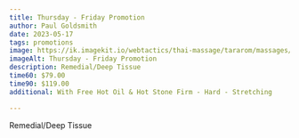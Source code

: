 ```yaml
---
title: Thursday - Friday Promotion
author: Paul Goldsmith
date: 2023-05-17
tags: promotions
image: https://ik.imagekit.io/webtactics/thai-massage/tararom/massages/hot-herbal-ball-massage_3jl91s5RU.jpg
imageAlt: Thursday - Friday Promotion
description: Remedial/Deep Tissue 
time60: $79.00
time90: $119.00
additional: With Free Hot Oil & Hot Stone Firm - Hard - Stretching

---
```


Remedial/Deep Tissue 